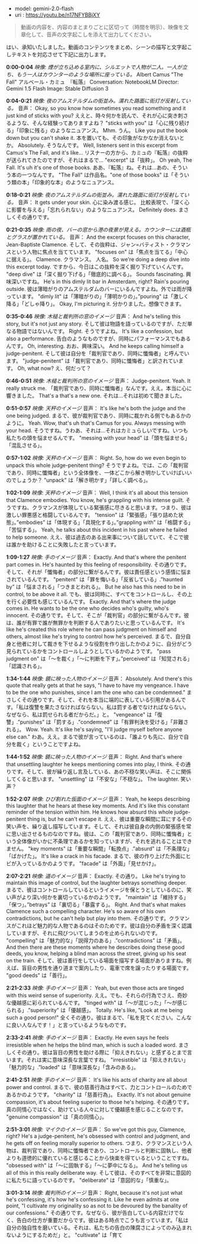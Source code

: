 - model: gemini-2.0-flash
- uri  : https://youtu.be/n17NFYBBjXY

> 動画の内容を、内容のまとまりごとに区切って（時間を明示）、映像を文章化して、音声の文字起こしを添えて出力してください。

はい、承知いたしました。動画のコンテンツをまとめ、シーンの描写と文字起こしテキストを対応させて下記に出力します。

**0:00-0:04**
*映像: 煙が立ち込める室内に、シルエットで人物が二人。一人が立ち、もう一人はカウンターのような場所に座っている。*
Albert Camus "The Fall"
アルベール・カミュ　『転落』
Conversation: NotebookLM
Director: Gemini 1.5 Flash
Image: Stable Diffusion 3

**0:04-0:21**
*映像: 夜のアムステルダムの街並み。濡れた路面に街灯が反射している。*
音声：
Okay, so you know how sometimes you read something and it just kind of sticks with you?
ええと、時々何かを読んで、それが心に突き刺さるような、そんな経験ってありますよね？
"sticks with you" は「心に残り続ける」「印象に残る」のようなニュアンス。
Mhm.
うん。
Like you put the book down but you can't shake it.
本を置いても、その印象がなかなか消えないとか。
Absolutely.
そうなんです。
Well, listeners sent in this excerpt from Camus's The Fall, and it's like...
リスナーの方から、カミュの『転落』の抜粋が送られてきたのですが、それはまるで…
"excerpt" は「抜粋」。
Oh yeah, The Fall. It's uh it's one of those books.
ああ、『転落』ね。それは…あの、そういう本の一つなんです。
"The Fall" は作品名。"one of those books" は「そういう類の本」「印象的な本」のようなニュアンス。

**0:18-0:21**
*映像: 夜のアムステルダムの街並み。濡れた路面に街灯が反射している。*
音声：
It gets under your skin.
心に染み渡る感じ。
比較表現で、「深く心に影響を与える」「忘れられない」のようなニュアンス。
Definitely does.
まさしくその通りです。

**0:21-0:35**
*映像: 雨の夜、バーの窓から港の夜景が見える。カウンターには酒瓶とグラスが置かれている。*
音声：
And the excerpt focuses on this character, Jean-Baptiste Clamence.
そして、その抜粋は、ジャン=バティスト・クラマンスという人物に焦点を当てています。
"focuses on" は「焦点を当てる」「中心に据える」。
Clamence.
クラマンス。
人名。
So we're doing a deep dive into this excerpt today.
ですから、今日はこの抜粋を深く掘り下げていくんです。
"deep dive" は「深く掘り下げる」「徹底的に調べる」。
Sounds fascinating.
興味深いですね。
He's in this dimly lit bar in Amsterdam, right? Rain's pouring outside.
彼は薄暗がりのアムステルダムのバーにいるんですよね。外では雨が降っています。
"dimly lit" は「薄暗がりの」「薄明かりの」。”pouring" は「激しく降る」「どしゃ降り」。
Okay, I'm picturing it.
分かりました。想像できます。

**0:35-0:46**
*映像: 木槌と裁判所の窓のイメージ*
音声：
And he's telling this story, but it's not just any story.
そして彼は物語を語っているのですが、ただ単なる物語ではないんです。
Right.
そうですよね。
It's like a confession, but also a performance.
告白のようなものですが、同時にパフォーマンスでもあるんです。
Oh, interesting.
おお、興味深い。
And he keeps calling himself a judge-penitent.
そして彼は自分を「裁判官であり、同時に懺悔者」と呼んでいます。
"judge-penitent" は「裁判官であり、同時に懺悔者」と訳されています。
Oh, what now?
え、何だって？

**0:46-0:51**
*映像: 木槌と裁判所の窓のイメージ*
音声：
Judge-penitent. Yeah. It really struck me.
「裁判官であり、同時に懺悔者」なんです。ええ。本当に心に響きました。
That's a that's a new one.
それは…それは初めて聞きました。

**0:51-0:57**
*映像: 天秤のイメージ*
音声：
It's like he's both the judge and the one being judged.
まるで、彼が裁判官であり、同時に裁かれる側でもあるかのように。
Yeah. Wow, that's uh that's Camus for you. Always messing with your head.
そうですね。うわあ、それは…それはカミュらしいですね。いつも私たちの頭を悩ませるんです。
"messing with your head" は「頭を悩ませる」「混乱させる」。

**0:57-1:02**
*映像: 天秤のイメージ*
音声：
Right. So, how do we even begin to unpack this whole judge-penitent thing?
そうですよね。では、この「裁判官であり、同時に懺悔者」という全体像を、一体どこから解き明かしていけばいいのでしょうか？
"unpack" は「解き明かす」「詳しく調べる」。

**1:02-1:09**
*映像: 天秤のイメージ*
音声：
Well, I think it's all about this tension that Clamence embodies. You know, he's grappling with his intense guilt.
そうですね、クラマンスが体現している緊張感に尽きると思います。つまり、彼は激しい罪悪感と格闘しているんです。
"tension" は「緊張感」「張り詰めた状態」。”embodies” は「体現する」「具現化する」。”grappling with” は「格闘する」「苦悩する」。
Yeah, he talks about this incident in his past where he failed to help someone.
ええ、彼は過去のある出来事について話していて、そこで彼は誰かを助けることに失敗したと言っています。

**1:09-1:27**
*映像: 手のイメージ*
音声：
Exactly. And that's where the penitent part comes in. He's haunted by this feeling of responsibility.
その通りです。そして、それが「懺悔者」の部分に繋がるんです。彼は責任感という感情に悩まされているんです。
"penitent" は「罪を悔いる」「反省している」.”haunted by” は「悩まされる」「つきまとわれる」。
But he also has this need to be in control, to be above it all.
でも、彼は同時に、すべてをコントロールし、その上を行く必要性も感じているんです。
Exactly. And that's where the judge comes in. He wants to be the one who decides who's guilty, who's innocent.
その通りです。そして、そこが「裁判官」の部分に繋がるんです。彼は、誰が有罪で誰が無罪かを判断する人でありたいと思っているんです。
It's like he's created this role where he can pass judgment on himself and others, almost like he's trying to control how he's perceived.
まるで、自分自身と他者に対して裁きを下せるような役割を作り出したかのように、自分がどう見られているかをコントロールしようとしているかのようです。
"pass judgment on" は「〜を裁く」「〜に判断を下す」。”perceived” は「知覚される」「認識される」。

**1:34-1:44**
*映像: 鏡に映った人物のイメージ*
音声：
Absolutely. And there's this quote that really gets at that he says, "I have to have my vengeance. I have to be the one who punishes, since I am the one who can be condemned."
まさしくその通りです。そして、それを本当に端的に表している引用があるんです。「私は復讐を果たさなければならない。私は罰する者でなければならない。なぜなら、私は罰せられる者だからだ。」と。
"vengeance" は「復讐」.”punishes" は「罰する」.”condemned" は「有罪判決を受ける」「非難される」。
Wow. Yeah. It's like he's saying, "I'll judge myself before anyone else can."
わあ。ええ。まるで彼が言っているのは、「誰よりも先に、自分で自分を裁く」ということですよね。

**1:44-1:52**
*映像: 鏡に映った人物のイメージ*
音声：
Right. And that's where that unsettling laughter he keeps mentioning comes into play, I think.
その通りです。そして、彼が繰り返し言及している、あの不穏な笑い声は、そこに関係してくると思います。
"unsettling" は「不安な」「不穏な」。
The laughter.
笑い声？

**1:52-2:07**
*映像: ひび割れた仮面のイメージ*
音声：
Yeah, he keeps describing this laughter that he hears at these key moments. And it's like this constant reminder of the tension within him. He knows how absurd this whole judge-penitent thing is, but he can't escape it.
ええ、彼は重要な瞬間に耳にするその笑い声を、繰り返し描写しています。そして、それは彼自身の内側の緊張感を常に思い出させるものなのですね。彼は、この「裁判官であり、同時に懺悔者」という全体像がいかに不条理であるかを知っていますが、それを逃れることはできません。
"key moments" は「重要な瞬間」「転換点」.”absurd" は「不条理な」「ばかげた」。
It's like a crack in his facade.
まるで、彼の作り上げた外面にヒビが入っているかのようです。
"facade" は「外面」「見せかけ」。

**2:07-2:21**
*映像: 道のイメージ*
音声：
Exactly.
その通り。
Like he's trying to maintain this image of control, but the laughter betrays something deeper.
まるで、彼はコントロールしているというイメージを保とうとしているのに、笑い声がより深い何かを裏切っているかのようです。
"maintain" は「維持する」「保つ」。”betrays” は「裏切る」「暴露する」。
Right. And that's what makes Clamence such a compelling character. He's so aware of his own contradictions, but he can't help but play into them.
その通りです。クラマンスがこれほど魅力的な人物であるのはそのためです。彼は自分の矛盾を深く認識していますが、それに飛びついてしまうのを止められないのです。
"compelling" は「魅力的な」「説得力のある」.”contradictions" は「矛盾」。
And then there are these moments where he describes doing these good deeds, you know, helping a blind man across the street, giving up his seat on the train.
そして、彼は善行をしている場面を描写する場面がありますね。例えば、盲目の男性を通り道まで案内したり、電車で席を譲ったりする場面です。
"good deeds" は「善行」。

**2:21-2:33**
*映像: 手のイメージ*
音声：
Yeah, but even those acts are tinged with this weird sense of superiority.
ええ。でも、それらの行為でさえ、奇妙な優越感に彩られているんです。
"tinged with" は「〜が混じった」「〜が感じられる」.”superiority" は「優越感」。
Totally. He's like, "Look at me being such a good person!"
全くその通り。彼はまるで、「私を見てください。こんなに良い人なんです！」と言っているようなものです。

**2:33-2:41**
*映像: 手のイメージ*
音声：
Exactly. He even says he feels irresistible when he helps the blind man, which is such a loaded word.
まさしくその通り。彼は盲目の男性を助ける際に「抑えきれない」と感ずるとまで言います。それは実に意味深長な言葉ですね。
"irresistible" は「抑えきれない」「魅力的な」.”loaded" は「意味深長な」「含みのある」。

**2:41-2:51**
*映像: 手のイメージ*
音声：
It's like his acts of charity are all about power and control.
まるで、彼の慈善行為はすべて、力とコントロールのためであるかのようです。
"charity" は「慈善行為」。
Exactly. It's not about genuine compassion, it's about feeling superior to those he's helping.
その通りです。真の同情心ではなく、助けている人々に対して優越感を感じることなのです。
"genuine compassion" は「真の同情心」。

**2:51-3:01**
*映像: マイクのイメージ*
音声：
So we've got this guy, Clamence, right? He's a judge-penitent, he's obsessed with control and judgment, and he gets off on feeling morally superior to others.
つまり、クラマンスという人物は、裁判官であり、同時に懺悔者であり、コントロールと判断に固執し、他者よりも道徳的に優れていると感じることから快楽を得ているということですね。
"obsessed with" は「〜に固執する」「〜に夢中になる」。
And he's telling us all of this in this really deliberate way.
そして彼は、そのすべてを非常に意図的に私たちに語っているのです。
"deliberate" は「意図的な」「慎重な」。

**3:01-3:14**
*映像: 裁判所のイメージ*
音声：
Right, because it's not just what he's confessing, it's how he's confessing it. Like he even admits at one point, "I cultivate my originality so as not to be devoured by the banality of our confessions."
その通りです。なぜなら、彼が告白している内容だけでなく、告白の仕方が重要だからです。彼はある時点でこうも言っています。「私は自分の独自性を磨いている。それは、私たちの告白の陳腐さによってのみ込まれないようにするためだ」と。
"cultivate" は「育て
